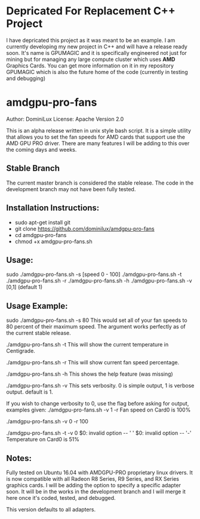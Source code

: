 # Depricated For Replacement C++ Project
I have depricated this project as it was meant to be an example.  I am currently developing my new project in C++ and will have a release ready soon.  It's name is GPUMAGIC and it is specifically engineered not just for mining but for managing any large compute cluster which uses **AMD** Graphics Cards.  You can get more information on it in my repository GPUMAGIC which is also the future home of the code (currently in testing and debugging)


# amdgpu-pro-fans

Author: DominiLux
License: Apache Version 2.0

This is an alpha release written in unix style bash script.  It is a simple utility that allows you to set the fan speeds for AMD cards that support use the AMD GPU PRO driver.  There are many features I will be adding to this over the coming days and weeks.

## Stable Branch
The current master branch is considered the stable release.  The code in the development branch may not have been fully tested.

## Installation Instructions:
* sudo apt-get install git
* git clone https://github.com/dominilux/amdgpu-pro-fans
* cd amdgpu-pro-fans
* chmod +x amdgpu-pro-fans.sh

## Usage:
sudo ./amdgpu-pro-fans.sh -s [speed 0 - 100]
./amdgpu-pro-fans.sh -t
./amdgpu-pro-fans.sh -r
./amdgpu-pro-fans.sh -h
./amdgpu-pro-fans.sh -v [0,1] (default 1)

## Usage Example:
sudo ./amdgpu-pro-fans.sh -s 80
This would set all of your fan speeds to 80 percent of their maximum speed.  The argument works perfectly as of the current stable release.

./amdgpu-pro-fans.sh -t
This will show the current temperature in Centigrade.

./amdgpu-pro-fans.sh -r
This will show current fan speed percentage.

./amdgpu-pro-fans.sh -h
This shows the help feature (was missing)

./amdgpu-pro-fans.sh -v
This sets verbosity. 0 is simple output, 1 is verbose output. default is 1. 


If you wish to change verbosity to 0, use the flag before asking for output, examples given: 
./amdgpu-pro-fans.sh -v 1 -r
Fan speed on Card0 is 100%

./amdgpu-pro-fans.sh -v 0 -r
100

./amdgpu-pro-fans.sh -t -v 0
$0: invalid option -- ' '
$0: invalid option -- '-'
Temperature on Card0 is 51%



## Notes:
Fully tested on Ubuntu 16.04 with AMDGPU-PRO proprietary linux drivers.  It is now compatible with all Radeon R8 Series, R9 Series, and RX Series graphics cards.  I will be adding the option to specify a specific adapter soon.  It will be in the works in the development branch and I will merge it here once it's coded, tested, and debugged.

This version defaults to all adapters.
